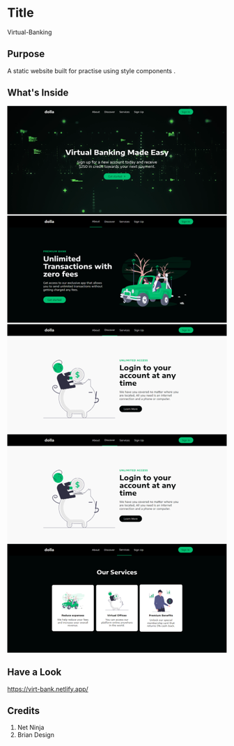 # Title

Virtual-Banking

## Purpose

 A static website built for practise using style components .


## What's Inside

<img src="./images/ss1.png" />
<img src="./images/ss2.png" />
<img src="./images/ss3.png" />
<img src="./images/ss3.png" />
<img src="./images/ss4.png" />

## Have a Look 

https://virt-bank.netlify.app/


## Credits 

  1. Net Ninja
  2. Brian Design
